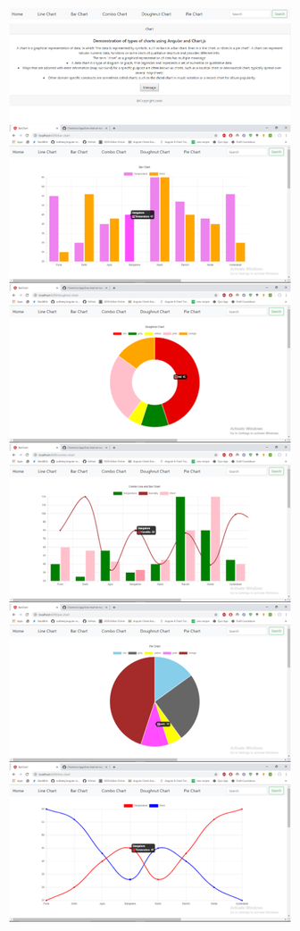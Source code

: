 ![](https://github.com/ParulPetal/Charts/blob/master/home.PNG) <br/>
![](https://github.com/ParulPetal/Charts/blob/master/bar.png)<br/>
![](https://github.com/ParulPetal/Charts/blob/master/Doughnut.png)<br/>
![](https://github.com/ParulPetal/Charts/blob/master/Combo.png)<br/>
![](https://github.com/ParulPetal/Charts/blob/master/pie.png)<br/>
![](https://github.com/ParulPetal/Charts/blob/master/line.png)


